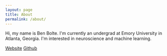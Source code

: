 ```yaml
---
layout: page
title: About
permalink: /about/
---
```


Hi, my name is Ben Bolte. I'm currently an undergrad at Emory University in Atlanta, Georgia. I'm interested in neuroscience and machine learning.

[Website](http://benjaminbolte.com)
[Github](http://www.github.com/codekansas)

